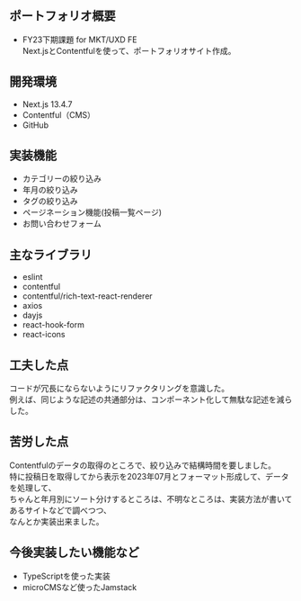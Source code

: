 ## ポートフォリオ概要
- FY23下期課題 for MKT/UXD FE  
Next.jsとContentfulを使って、ポートフォリオサイト作成。

## 開発環境
- Next.js 13.4.7
- Contentful（CMS）
- GitHub

## 実装機能
- カテゴリーの絞り込み
- 年月の絞り込み
- タグの絞り込み
- ページネーション機能(投稿一覧ページ)
- お問い合わせフォーム

## 主なライブラリ
- eslint
- contentful
- contentful/rich-text-react-renderer
- axios
- dayjs
- react-hook-form
- react-icons

## 工夫した点
コードが冗長にならないようにリファクタリングを意識した。  
例えば、同じような記述の共通部分は、コンポーネント化して無駄な記述を減らした。

## 苦労した点
Contentfulのデータの取得のところで、絞り込みで結構時間を要しました。  
特に投稿日を取得してから表示を2023年07月とフォーマット形成して、データを処理して、  
ちゃんと年月別にソート分けするところは、不明なところは、実装方法が書いてあるサイトなどで調べつつ、  
なんとか実装出来ました。

## 今後実装したい機能など
- TypeScriptを使った実装
- microCMSなど使ったJamstack